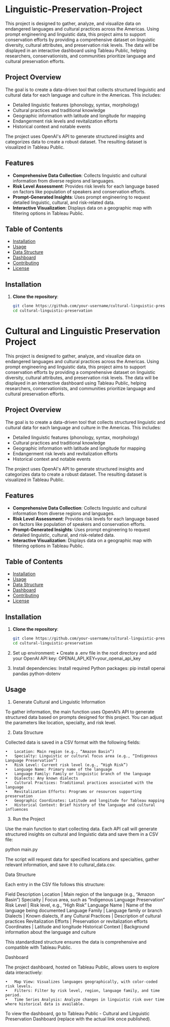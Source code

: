 # Linguistic-Preservation-Project

This project is designed to gather, analyze, and visualize data on endangered languages and cultural practices across the Americas. Using prompt engineering and linguistic data, this project aims to support conservation efforts by providing a comprehensive dataset on linguistic diversity, cultural attributes, and preservation risk levels. The data will be displayed in an interactive dashboard using Tableau Public, helping researchers, conservationists, and communities prioritize language and cultural preservation efforts.

## Project Overview

The goal is to create a data-driven tool that collects structured linguistic and cultural data for each language and culture in the Americas. This includes:
- Detailed linguistic features (phonology, syntax, morphology)
- Cultural practices and traditional knowledge
- Geographic information with latitude and longitude for mapping
- Endangerment risk levels and revitalization efforts
- Historical context and notable events

The project uses OpenAI's API to generate structured insights and categorizes data to create a robust dataset. The resulting dataset is visualized in Tableau Public.

## Features

- **Comprehensive Data Collection**: Collects linguistic and cultural information from diverse regions and languages.
- **Risk Level Assessment**: Provides risk levels for each language based on factors like population of speakers and conservation efforts.
- **Prompt-Generated Insights**: Uses prompt engineering to request detailed linguistic, cultural, and risk-related data.
- **Interactive Visualization**: Displays data on a geographic map with filtering options in Tableau Public.

## Table of Contents

- [Installation](#installation)
- [Usage](#usage)
- [Data Structure](#data-structure)
- [Dashboard](#dashboard)
- [Contributing](#contributing)
- [License](#license)

## Installation

1. **Clone the repository**:
   ```bash
   git clone https://github.com/your-username/cultural-linguistic-preservation.git
   cd cultural-linguistic-preservation

# Cultural and Linguistic Preservation Project

This project is designed to gather, analyze, and visualize data on endangered languages and cultural practices across the Americas. Using prompt engineering and linguistic data, this project aims to support conservation efforts by providing a comprehensive dataset on linguistic diversity, cultural attributes, and preservation risk levels. The data will be displayed in an interactive dashboard using Tableau Public, helping researchers, conservationists, and communities prioritize language and cultural preservation efforts.

## Project Overview

The goal is to create a data-driven tool that collects structured linguistic and cultural data for each language and culture in the Americas. This includes:
- Detailed linguistic features (phonology, syntax, morphology)
- Cultural practices and traditional knowledge
- Geographic information with latitude and longitude for mapping
- Endangerment risk levels and revitalization efforts
- Historical context and notable events

The project uses OpenAI's API to generate structured insights and categorizes data to create a robust dataset. The resulting dataset is visualized in Tableau Public.

## Features

- **Comprehensive Data Collection**: Collects linguistic and cultural information from diverse regions and languages.
- **Risk Level Assessment**: Provides risk levels for each language based on factors like population of speakers and conservation efforts.
- **Prompt-Generated Insights**: Uses prompt engineering to request detailed linguistic, cultural, and risk-related data.
- **Interactive Visualization**: Displays data on a geographic map with filtering options in Tableau Public.

## Table of Contents

- [Installation](#installation)
- [Usage](#usage)
- [Data Structure](#data-structure)
- [Dashboard](#dashboard)
- [Contributing](#contributing)
- [License](#license)

## Installation

1. **Clone the repository**:
   ```bash
   git clone https://github.com/your-username/cultural-linguistic-preservation.git
   cd cultural-linguistic-preservation

2.	Set up environment:
	•	Create a .env file in the root directory and add your OpenAI API key:
  OPENAI_API_KEY=your_openai_api_key

4.	Install dependencies:
   Install required Python packages:
   pip install openai pandas python-dotenv

## Usage

1. Generate Cultural and Linguistic Information

To gather information, the main function uses OpenAI’s API to generate structured data based on prompts designed for this project. You can adjust the parameters like location, specialty, and risk level.

2. Data Structure

Collected data is saved in a CSV format with the following fields:

	•	Location: Main region (e.g., “Amazon Basin”)
	•	Specialty: Linguistic or cultural focus area (e.g., “Indigenous Language Preservation”)
	•	Risk Level: Current risk level (e.g., “High Risk”)
	•	Language Name: Primary name of the language
	•	Language Family: Family or linguistic branch of the language
	•	Dialects: Any known dialects
	•	Cultural Practices: Traditional practices associated with the language
	•	Revitalization Efforts: Programs or resources supporting preservation
	•	Geographic Coordinates: Latitude and longitude for Tableau mapping
	•	Historical Context: Brief history of the language and cultural influences

3. Run the Project

Use the main function to start collecting data. Each API call will generate structured insights on cultural and linguistic data and save them in a CSV file:

python main.py

The script will request data for specified locations and specialties, gather relevant information, and save it to cultural_data.csv.

Data Structure

Each entry in the CSV file follows this structure:

Field	Description
Location	|  Main region of the language (e.g., “Amazon Basin”)
Specialty	 |  Focus area, such as “Indigenous Language Preservation”
Risk Level	|  Risk level, e.g., “High Risk”
Language Name	 |  Name of the language being documented
Language Family	 |  Language family or branch
Dialects	|  Known dialects, if any
Cultural Practices	|  Description of cultural practices
Revitalization Efforts	|  Preservation or revitalization efforts
Coordinates	|  Latitude and longitude
Historical Context	|  Background information about the language and culture


This standardized structure ensures the data is comprehensive and compatible with Tableau Public.

Dashboard

The project dashboard, hosted on Tableau Public, allows users to explore data interactively:

	•	Map View: Visualizes languages geographically, with color-coded risk levels.
	•	Filters: Filter by risk level, region, language family, and time period.
	•	Time Series Analysis: Analyze changes in linguistic risk over time where historical data is available.

To view the dashboard, go to Tableau Public - Cultural and Linguistic Preservation Dashboard (replace with the actual link once published).

